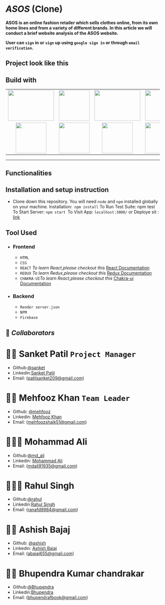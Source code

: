 # _ASOS_ (Clone)

**ASOS is an online fashion retailer which sells clothes online, from its own home lines and from a variety of different brands. In this article we will conduct a brief website analysis of the ASOS website.**

**User can `sign` in or `sign` up using `google sign in` or through `email verification`.**

## Project look like this
###


## Build with

<table  align=center>
  <tr>
 <td align=center> <img src="https://upload.wikimedia.org/wikipedia/commons/thumb/d/d9/Node.js_logo.svg/1280px-Node.js_logo.svg.png"  height=100   width=150 ></td>
     <td align=center> <img src="https://upload.wikimedia.org/wikipedia/commons/thumb/a/a7/React-icon.svg/1280px-React-icon.svg.png" height=100   ></td>
    <td align=center> <img src="https://upload.wikimedia.org/wikipedia/commons/4/49/Redux.png"  height=100   width=150 ></td>
     <td align=center> <img src="https://img.icons8.com/nolan/64/wikipedia.png"  height=100  ></td>
  </tr><tr><td align=center>  <img src="https://img.icons8.com/color/48/null/chakra-ui.png"   width=100  ></td>
   <td align=center> <img src="https://upload.wikimedia.org/wikipedia/commons/thumb/b/b2/Bootstrap_logo.svg/768px-Bootstrap_logo.svg.png"  height=100    ></td>
  <td align=center> <img src="https://git-scm.com/images/logos/downloads/Git-Icon-1788C.png"  height=100  ></td>
  <td align=center> <img src="https://img.icons8.com/plasticine/100/null/github.png"  height=100  ></td>
  </tr>

</table>

<hr/>

## Functionalities



## Installation and setup instruction
- Clone down this repository. You will need `node` and `npm` installed globally on your machine. Installation:` npm install` To Run Test Suite: npm test To Start Server: `npm start `To Visit App: `localhost:3000/` or Deploye sit : [link]()

## Tool Used

- ### **Frontend**
  - `HTML`
  - `CSS`
  - `REACT` *To learn React,please checkout this* [React Documentation](https://reactjs.org/)
  - `REDUX` *To learn Redux,please checkout this* [Redux Documentation](https://redux.js.org/)
  - `CHAKRA-UI`*To learn React,please checkout this* [Chakra-ui Documentation](https://chakra-ui.com/)
- ### **Backend**
  - `Render server.json`
  - `NPM`
  - `Firebase`

<!-- - ### **Integration** -->

## 🤝 **_Collaborators_**

# 🧔🏻 **Sanket Patil** `Project Manager`

- Github:[@sanket](https://github.com/sanketpatil05)
- Linkedin:[Sanket Patil](https://www.linkedin.com/in/sanket-patil-455700188/)
- Email: (patilsanket209@gmail.com)

# 👨🏻 **Mehfooz Khan** `Team Leader`

- Github: [@mehfooz](https://github.com/mehfoozkhangithub)
- Linkedin: [Mehfooz Khan](https://www.linkedin.com/in/mehfoozkhan51/)
- Email: (mehfoozshaik51@gmail.com)

# 🧑🏻‍🦰 **Mohammad Ali**

- Github:[@md_ali](https://github.com/mdali-11)
- Linkedin: [Mohammad Ali](https://www.linkedin.com/in/md-ali11/)
- Email: (mdali91935@gmail.com)

# 👱🏻‍♂️ **Rahul Singh**

- Github:[@rahul](https://github.com/Srahul2244)
- Linkedin:[Rahul Singh](https://www.linkedin.com/in/rahul-singh-17b20a1b4/)
- Email: (ranafd9984@gmail.com)

# 🧑🏻 **Ashish Bajaj**

- Github: [@ashish](https://github.com/abajaj655)
- Linkedin: [Ashish Bajaj](https://www.linkedin.com/in/ashish-bajaj-7299a3235/)
- Email: (abajaj655@gmail.com)

# 🧒🏻 **Bhupendra Kumar chandrakar**

- Github:[@Bhupendra](https://github.com/bkcjanta)
- Linkedin:[Bhupendra](https://www.linkedin.com/mwlite/in/bhupendra-kumar-chandrakar)
- Email: (bhupendrafbook@gmail.com)
